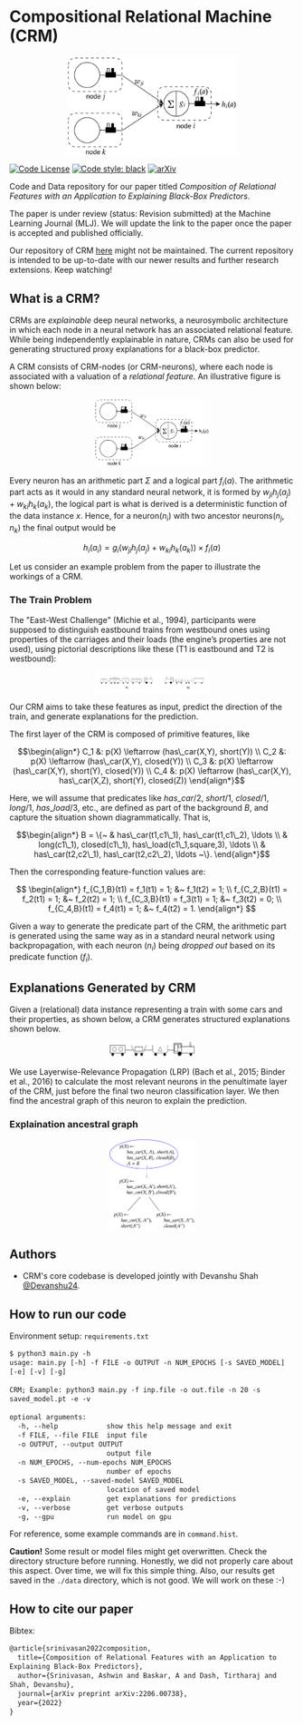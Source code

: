 # Compositional Relational Machine (CRM)

<p align="center" width="100%">
<img src="./Readme_Figs/crm_node.png" alt="CRM" style="width: 50%; min-width: 300px; display: block; margin: auto;">
</p>

[![Code License](https://img.shields.io/badge/Code%20License-MIT-green.svg)](https://github.com/tirtharajdash/crm/blob/main/LICENSE)
[![Code style: black](https://img.shields.io/badge/code%20style-black-000000.svg)](https://github.com/psf/black)
[![arXiv](https://img.shields.io/badge/arXiv-2206.00738-0f4264.svg)](https://arxiv.org/abs/2206.00738)

Code and Data repository for our paper titled _Composition of Relational Features with an Application to Explaining Black-Box Predictors_.

The paper is under review (status: Revision submitted) at the Machine Learning Journal (MLJ). We will update the link to the paper once the paper is accepted and published officially.

Our repository of CRM [here](https://github.com/Devanshu24/crm) might not be maintained. The current repository is intended to be up-to-date with our newer results and further research extensions. Keep watching!

## What is a CRM?

CRMs are _explainable_ deep neural networks, a neurosymbolic architecture in which each node in a neural network has an associated relational feature. While being independently explainable in nature, CRMs can also be used for generating structured proxy explanations for a black-box predictor.

A CRM consists of CRM-nodes (or CRM-neurons), where each node is associated with a valuation of a _relational feature_. An illustrative figure is shown below:

<p align="center" width="100%">
    <img src="./Readme_Figs/crm_node.png" width="40%" title="A CRM neurons connected to two predecessor neurons"/>
</p>

Every neuron has an arithmetic part $\Sigma$ and a logical part $f_i(a)$. The arithmetic part acts as it would in any standard neural network, it is formed by $w_{ji}h_j(a_j) + w_{ki}h_k(a_k)$, the logical part is what is derived is a deterministic function of the data instance $x$. Hence, for a neuron($n_i$) with two ancestor neurons($n_j, n_k$) the final output would be

$$
h_i(a_i) = g_i(w_{ji}h_j(a_j) + w_{ki}h_k(a_k)) \times f_i(a)
$$

Let us consider an example problem from the paper to illustrate the workings of a CRM.

### The Train Problem

The "East-West Challenge" (Michie et al., 1994), participants were supposed to distinguish eastbound trains from westbound ones using properties of the carriages and their loads (the engine’s properties are not used), using pictorial descriptions like these (T1 is eastbound and T2 is westbound):

<p align="center" width="100%">
    <img src="./Readme_Figs/east_west_example.png" width="40%" title="Two trains, one going east and the other west"/>
</p>

Our CRM aims to take these features as input, predict the direction of the train, and generate explanations for the prediction.

The first layer of the CRM is composed of primitive features, like

```math
\begin{align*}
    C_1 &: p(X) \leftarrow (has\_car(X,Y), short(Y)) \\
    C_2 &: p(X) \leftarrow  (has\_car(X,Y), closed(Y)) \\
    C_3 &: p(X) \leftarrow  (has\_car(X,Y), short(Y), closed(Y)) \\
    C_4 &: p(X) \leftarrow  (has\_car(X,Y), has\_car(X,Z),  short(Y), closed(Z))
\end{align*}
```

Here, we will assume that predicates like $has\_car/2$, $short/1$, $closed/1$,
$long/1$, $has\_load/3$, etc., are defined as part of the background $B$,
and capture the situation
shown diagrammatically. That is,

```math
\begin{align*}
    B = \{~ & has\_car(t1,c1\_1), has\_car(t1,c1\_2), \ldots \\
            & long(c1\_1), closed(c1\_1), has\_load(c1\_1,square,3), \ldots \\
            & has\_car(t2,c2\_1), has\_car(t2,c2\_2), \ldots ~\}.
\end{align*}
```

Then the corresponding feature-function values are:

$$
\begin{align*}
    f_{C_1,B}(t1) = f_1(t1) = 1; &~ f_1(t2) = 1; \\
    f_{C_2,B}(t1) = f_2(t1) = 1; &~ f_2(t2) = 1; \\
    f_{C_3,B}(t1) = f_3(t1) = 1; &~ f_3(t2) = 0; \\
    f_{C_4,B}(t1) = f_4(t1) = 1; &~ f_4(t2) = 1.
\end{align*}
$$

Given a way to generate the predicate part of the CRM, the arithmetic part is generated using the same way as in a standard neural network using backpropagation, with each neuron ($n_i$) being _dropped out_ based on its predicate function ($f_i$).

## Explanations Generated by CRM

Given a (relational) data instance representing a train with some cars and their properties, as shown below, a CRM generates structured explanations shown below.

<p align="center"  width="100%">
    <img src="./Readme_Figs/train_example1.png" width="30%" title="An example of a data instance"/>
</p>

We use Layerwise-Relevance Propagation (LRP) (Bach et al., 2015; Binder
et al., 2016) to calculate the most relevant neurons in the penultimate layer of the CRM, just before the final two neuron classification layer. We then find the ancestral graph of this neuron to explain the prediction.

### Explaination ancestral graph

<p align="center"  width="100%">
    <img src="./Readme_Figs/train_example1_expl.png" width="30%" title="Explanation generated by CRM for above input"/>
</p>

## Authors

- CRM's core codebase is developed jointly with Devanshu Shah [@Devanshu24](https://github.com/Devanshu24).

## How to run our code

Environment setup: `requirements.txt`

```console
$ python3 main.py -h
usage: main.py [-h] -f FILE -o OUTPUT -n NUM_EPOCHS [-s SAVED_MODEL] [-e] [-v] [-g]

CRM; Example: python3 main.py -f inp.file -o out.file -n 20 -s saved_model.pt -e -v

optional arguments:
  -h, --help            show this help message and exit
  -f FILE, --file FILE  input file
  -o OUTPUT, --output OUTPUT
                        output file
  -n NUM_EPOCHS, --num-epochs NUM_EPOCHS
                        number of epochs
  -s SAVED_MODEL, --saved-model SAVED_MODEL
                        location of saved model
  -e, --explain         get explanations for predictions
  -v, --verbose         get verbose outputs
  -g, --gpu             run model on gpu

```

For reference, some example commands are in `command.hist`.

**Caution!** Some result or model files might get overwritten. Check the directory structure before running. Honestly, we did not properly care about this aspect. Over time, we will fix this simple thing. Also, our results get saved in the `./data` directory, which is not good. We will work on these :-)

## How to cite our paper

Bibtex:

```
@article{srinivasan2022composition,
  title={Composition of Relational Features with an Application to Explaining Black-Box Predictors},
  author={Srinivasan, Ashwin and Baskar, A and Dash, Tirtharaj and Shah, Devanshu},
  journal={arXiv preprint arXiv:2206.00738},
  year={2022}
}
```
